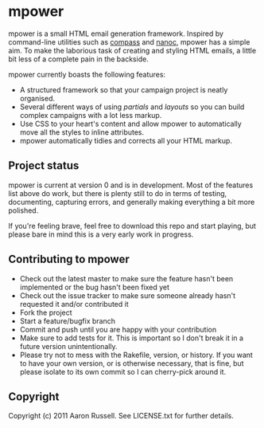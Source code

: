 # mpower

mpower is a small HTML email generation framework. Inspired by command-line utilities such as [compass](http://compass-style.org) and [nanoc](http://nanoc.stoneship.org/), mpower has a simple aim. To make the laborious task of creating and styling HTML emails, a little bit less of a complete pain in the backside.

mpower currently boasts the following features:

* A structured framework so that your campaign project is neatly organised.
* Several different ways of using *partials* and *layouts* so you can build complex campaigns with a lot less markup.
* Use CSS to your heart's content and allow mpower to automatically move all the styles to inline attributes.
* mpower automatically tidies and corrects all your HTML markup.

## Project status

mpower is current at version 0 and is in development. Most of the features list above do work, but there is plenty still to do in terms of testing, documenting, capturing errors, and generally making everything a bit more polished.

If you're feeling brave, feel free to download this repo and start playing, but please bare in mind this is a very early work in progress.

## Contributing to mpower
 
* Check out the latest master to make sure the feature hasn't been implemented or the bug hasn't been fixed yet
* Check out the issue tracker to make sure someone already hasn't requested it and/or contributed it
* Fork the project
* Start a feature/bugfix branch
* Commit and push until you are happy with your contribution
* Make sure to add tests for it. This is important so I don't break it in a future version unintentionally.
* Please try not to mess with the Rakefile, version, or history. If you want to have your own version, or is otherwise necessary, that is fine, but please isolate to its own commit so I can cherry-pick around it.

## Copyright

Copyright (c) 2011 Aaron Russell. See LICENSE.txt for
further details.

